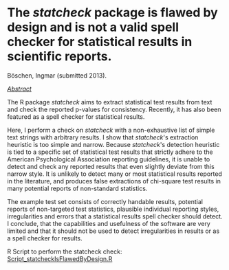 The *statcheck* package is flawed by design and is not a valid spell checker for statistical results in scientific reports.
==================================
Böschen, Ingmar (submitted 2013).

<ins>*Abstract*</ins>

The R package *statcheck* aims to extract statistical test results from text and check the reported p-values for consistency. Recently, it has also been featured as a spell checker for statistical results. 

Here, I perform a check on *statcheck* with a non-exhaustive list of simple text strings with arbitrary results. I show that *statcheck*'s extraction heuristic is too simple and narrow. 
Because *statcheck*'s detection heuristic is tied to a specific set of statistical test results that strictly adhere to the American Psychological Association reporting guidelines, it is unable to detect and check any reported results that even slightly deviate from this narrow style. 
It is unlikely to detect many or most statistical results reported in the literature, and produces false extractions of chi-square test results in many potential reports of non-standard statistics. 

The example test set consists of correctly handable results, potential reports of non-targeted test statistics, plausible individual reporting styles, irregularities and errors that a statistical results spell checker should detect. 
I conclude, that the capabilities and usefulness of the software are very limited and that it should not be used to detect irregularities in results or as a spell checker for results.


R Script to perform the statcheck check: [Script_statcheckIsFlawedByDesign.R](https://github.com/ingmarboeschen/JATSdecoderEvaluation/blob/main/Check_statcheck/Script_statcheckIsFlawedByDesign.R)

